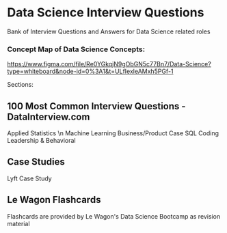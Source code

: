 # Data Science Interview Questions
Bank of Interview Questions and Answers for Data Science related roles

### Concept Map of Data Science Concepts:
https://www.figma.com/file/Re0YGkqjN9gObGN5c77Bn7/Data-Science?type=whiteboard&node-id=0%3A1&t=ULfIexleAMxh5PGf-1

Sections:
## 100 Most Common Interview Questions - DataInterview.com
Applied Statistics \n
Machine Learning
Business/Product Case
SQL
Coding
Leadership & Behavioral

## Case Studies
Lyft Case Study

## Le Wagon Flashcards
Flashcards are provided by Le Wagon's Data Science Bootcamp as revision material
